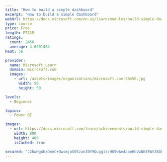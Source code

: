 ```yaml
---
title: "How to build a simple dashboard"
excerpt: "How to build a simple dashboard"
webUrl: https://docs.microsoft.com/en-us/learn/modules/build-simple-dashboard/
type: course
price: Free
length: PT31M
ratings:
  count: 2456
  average: 4.6901464
heat: 56

provider:
  name: Microsoft Learn
  domain: microsoft.com
  images:
    - url: /assets/images/organizations/microsoft.com-50x50.jpg
      width: 50
      height: 50

levels:
  - Beginner

topics:
  - Power BI

images:
  - url: https://docs.microsoft.com/learn/achievements/build-simple-dashboard-social.png
    width: 800
    height: 400
    isCached: true

secured: "J2hwHg4UxDmnC+OwsmjoXOSzanI0Y9Qugg1zcHU5wAe4aaeHbVwNK8FWS38GQSY34Qc/hh+NbDx4QuRByrEzUIXtchfV8sY4zdzpJpKCUElow5ocvWSiAS+YjC3K/vaKkBXHMIaOnUxKiqTUNKpDTTc/1MO+6ZLVYErPfyrzjtvblokLF7fxU9DQp9Fs/9cprPF4Bmg9zPbTer8moeKW7EPGhv8zGWDTNCac90JzVrZnvPno4NonoSvFHtbocFaz7WGnu3yIONCytXvHo9QMnZJKj1cjcxzCpNWgWJa513JRnuNj3KPQD5+lSahYyWc/UmhA/EJBIuSyW6vSmQdomdS3i4861gSyWttlfOPr2ye0bS8jeiFVsKK01TTZzzmWitviZuxkZCZ8TbPoLGQmW8eY+W+jMiarEW8bI4iF2iU=;W88dDsZoz8MPkgCCwJ98/Q=="
---
```


